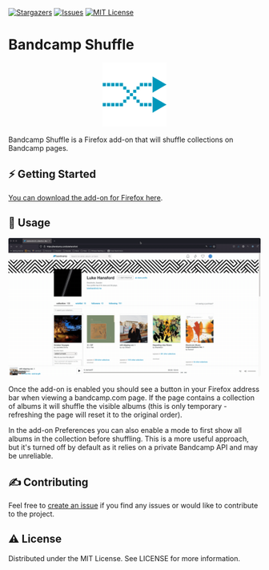[![Stargazers](https://img.shields.io/github/stars/lhansford/readme-template?style=flat-square)](https://github.com/lhansford/readme-template/stargazers)
[![Issues](https://img.shields.io/github/issues-raw/lhansford/readme-template?style=flat-square)](https://github.com/lhansford/readme-template/issues)
[![MIT License](https://img.shields.io/github/license/lhansford/readme-template?style=flat-square)](https://github.com/lhansford/readme-template/LICENSE.md)

# Bandcamp Shuffle

<p align="center">
  <img src="assets/icons/shuffle-128.png" />
</p>

Bandcamp Shuffle is a Firefox add-on that will shuffle collections on Bandcamp pages.

## ⚡ Getting Started

[You can download the add-on for Firefox here](https://addons.mozilla.org/en-US/firefox/addon/bandcamp-shuffle/).

## 📖 Usage

![Bandcamp Shuffle in use](assets/usage.gif)

Once the add-on is enabled you should see a button in your Firefox address bar when viewing a
bandcamp.com page. If the page contains a collection of albums it will shuffle the visible albums
(this is only temporary - refreshing the page will reset it to the original order).

In the add-on Preferences you can also enable a mode to first show all albums in the collection
before shuffling. This is a more useful approach, but it's turned off by default as it relies on
a private Bandcamp API and may be unreliable.

## ✍️ Contributing

Feel free to [create an issue](https://github.com/lhansford/bandcamp-shuffle/issues) if you find any
issues or would like to contribute to the project.

## ⚠️ License

Distributed under the MIT License. See LICENSE for more information.
